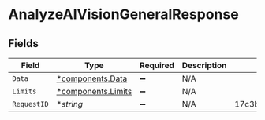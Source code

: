 # AnalyzeAIVisionGeneralResponse


## Fields

| Field                                                   | Type                                                    | Required                                                | Description                                             | Example                                                 |
| ------------------------------------------------------- | ------------------------------------------------------- | ------------------------------------------------------- | ------------------------------------------------------- | ------------------------------------------------------- |
| `Data`                                                  | [*components.Data](../../models/components/data.md)     | :heavy_minus_sign:                                      | N/A                                                     |                                                         |
| `Limits`                                                | [*components.Limits](../../models/components/limits.md) | :heavy_minus_sign:                                      | N/A                                                     |                                                         |
| `RequestID`                                             | **string*                                               | :heavy_minus_sign:                                      | N/A                                                     | 17c3b70c5096df0e77e838323abb7029                        |